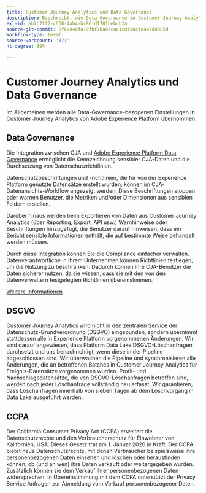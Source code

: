 ```yaml
---
title: Customer Journey Analytics und Data Governance
description: Beschreibt, wie Data Governance in Customer Journey Analytics funktioniert.
exl-id: ab2b7ff2-c638-4ab4-bc86-d1701bebcb1a
source-git-commit: 5f69840fa19fbf7ba6ecac1cd198cfa4a7dd905d
workflow-type: tm+mt
source-wordcount: '371'
ht-degree: 89%

---
```


# Customer Journey Analytics und Data Governance

Im Allgemeinen werden alle Data-Governance-bezogenen Einstellungen in Customer Journey Analytics von Adobe Experience Platform übernommen.

## Data Governance

Die Integration zwischen CJA und [Adobe Experience Platform Data Governance](https://experienceleague.adobe.com/docs/experience-platform/data-governance/home.html?lang=de) ermöglicht die Kennzeichnung sensibler CJA-Daten und die Durchsetzung von Datenschutzrichtlinien.

Datenschutzbeschriftungen und -richtlinien, die für von der Experience Platform genutzte Datensätze erstellt wurden, können im CJA-Datenansichts-Workflow angezeigt werden. Diese Beschriftungen stoppen oder warnen Benutzer, die Metriken und/oder Dimensionen aus sensiblen Feldern erstellen.

Darüber hinaus werden beim Exportieren von Daten aus Customer Journey Analytics (über Reporting, Export, API usw.) Warnhinweise oder Beschriftungen hinzugefügt, die Benutzer darauf hinweisen, dass ein Bericht sensible Informationen enthält, die auf bestimmte Weise behandelt werden müssen.

Durch diese Integration können Sie die Compliance einfacher verwalten. Datenverantwortliche in Ihrem Unternehmen können Richtlinien festlegen, um die Nutzung zu beschränken. Dadurch können Ihre CJA-Benutzer die Daten sicherer nutzen, da sie wissen, dass sie mit den von den Datenverwaltern festgelegten Richtlinien übereinstimmen.

[Weitere Informationen](/help/data-views/data-governance.md)

## DSGVO

Customer Journey Analytics wird nicht in den zentralen Service der Datenschutz-Grundverordnung (DSGVO) eingebunden, sondern übernimmt stattdessen alle in Experience Platform vorgenommenen Änderungen. Wir sind darauf angewiesen, dass Platform Data Lake DSGVO-Löschanfragen durchsetzt und uns benachrichtigt, wenn diese in der Pipeline abgeschlossen sind. Wir überwachen die Pipeline und synchronisieren alle Änderungen, die an betroffenen Batches in Customer Journey Analytics für Ereignis-Datensätze vorgenommen wurden. Profil- und Nachschlagedatensätze, die von DSGVO-Löschanfragen betroffen sind, werden nach jeder Löschanfrage vollständig neu erfasst. Wir garantieren, dass Löschanfragen innerhalb von sieben Tagen ab dem Löschvorgang in Data Lake ausgeführt werden.

## CCPA

Der California Consumer Privacy Act (CCPA) erweitert die Datenschutzrechte und den Verbraucherschutz für Einwohner von Kalifornien, USA. Dieses Gesetz trat am 1. Januar 2020 in Kraft.
Der CCPA bietet neue Datenschutzrechte, mit denen Verbraucher beispielsweise ihre personenbezogenen Daten einsehen und löschen oder herausfinden können, ob (und an wen) ihre Daten verkauft oder weitergegeben wurden. Zusätzlich können sie dem Verkauf ihrer personenbezogenen Daten widersprechen.
In Übereinstimmung mit dem CCPA unterstützt der Privacy Service Anfragen zur Abmeldung vom Verkauf personenbezogener Daten.
